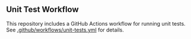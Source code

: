 ## Unit Test Workflow

This repository includes a GitHub Actions workflow for running unit tests. See [.github/workflows/unit-tests.yml](.github/workflows/unit-tests.yml) for details.
